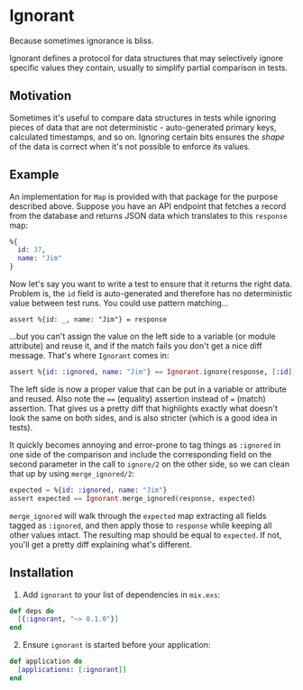 # Ignorant

Because sometimes ignorance is bliss.

Ignorant defines a protocol for data structures that may selectively ignore specific values they
contain, usually to simplify partial comparison in tests.

## Motivation
Sometimes it's useful to compare data structures in tests while ignoring pieces of data that are not
deterministic - auto-generated primary keys, calculated timestamps, and so on. Ignoring certain bits
ensures the _shape_ of the data is correct when it's not possible to enforce its values.

## Example

An implementation for `Map` is provided with that package for the purpose described above. Suppose
you have an API endpoint that fetches a record from the database and returns JSON data which
translates to this `response` map:

```elixir
%{
  id: 37,
  name: "Jim"
}
```

Now let's say you want to write a test to ensure that it returns the right data. Problem is, the
`id` field is auto-generated and therefore has no deterministic value between test runs. You could
use pattern matching...

```elixir%{a}
assert %{id: _, name: "Jim"} = response
```

...but you can't assign the value on the left side to a variable (or module attribute) and reuse it,
and if the match fails you don't get a nice diff message. That's where `Ignorant` comes in:

```elixir
assert %{id: :ignored, name: "Jim"} == Ignorant.ignore(response, [:id])
```

The left side is now a proper value that can be put in a variable or attribute and reused. Also note
the `==` (equality) assertion instead of `=` (match) assertion. That gives us a pretty diff that
highlights exactly what doesn't look the same on both sides, and is also stricter (which is a good
idea in tests).

It quickly becomes annoying and error-prone to tag things as `:ignored` in one side of the
comparison and include the corresponding field on the second parameter in the call to `ignore/2` on
the other side, so we can clean that up by using `merge_ignored/2`:

```elixir
expected = %{id: :ignored, name: "Jim"}
assert expected == Ignorant.merge_ignored(response, expected)
```

`merge_ignored` will walk through the `expected` map extracting all fields tagged as `:ignored`, and
then apply those to `response` while keeping all other values intact. The resulting map should be
equal to `expected`. If not, you'll get a pretty diff explaining what's different.


## Installation

1. Add `ignorant` to your list of dependencies in `mix.exs`:

  ```elixir
  def deps do
    [{:ignorant, "~> 0.1.0"}]
  end
  ```

2. Ensure `ignorant` is started before your application:

  ```elixir
  def application do
    [applications: [:ignorant]]
  end
  ```
